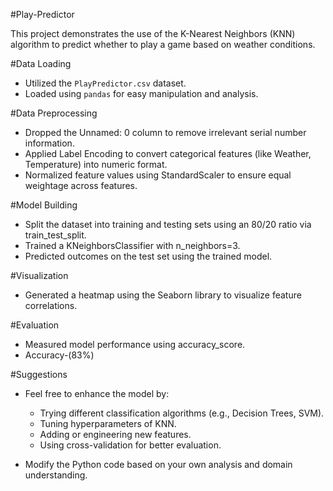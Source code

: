 #Play-Predictor

This project demonstrates the use of the K-Nearest Neighbors (KNN) algorithm to predict whether to play a game based on weather conditions.

#Data Loading

* Utilized the `PlayPredictor.csv` dataset.
* Loaded using `pandas` for easy manipulation and analysis.


#Data Preprocessing

* Dropped the Unnamed: 0 column to remove irrelevant serial number information.
* Applied Label Encoding to convert categorical features (like Weather, Temperature) into numeric format.
* Normalized feature values using StandardScaler to ensure equal weightage across features.

#Model Building

* Split the dataset into training and testing sets using an 80/20 ratio via train_test_split.
* Trained a KNeighborsClassifier with n_neighbors=3.
* Predicted outcomes on the test set using the trained model.


#Visualization

* Generated a heatmap using the Seaborn library to visualize feature correlations.

#Evaluation

* Measured model performance using accuracy_score.
* Accuracy-(83%)

#Suggestions

* Feel free to enhance the model by:

  * Trying different classification algorithms (e.g., Decision Trees, SVM).
  * Tuning hyperparameters of KNN.
  * Adding or engineering new features.
  * Using cross-validation for better evaluation.
* Modify the Python code based on your own analysis and domain understanding.

